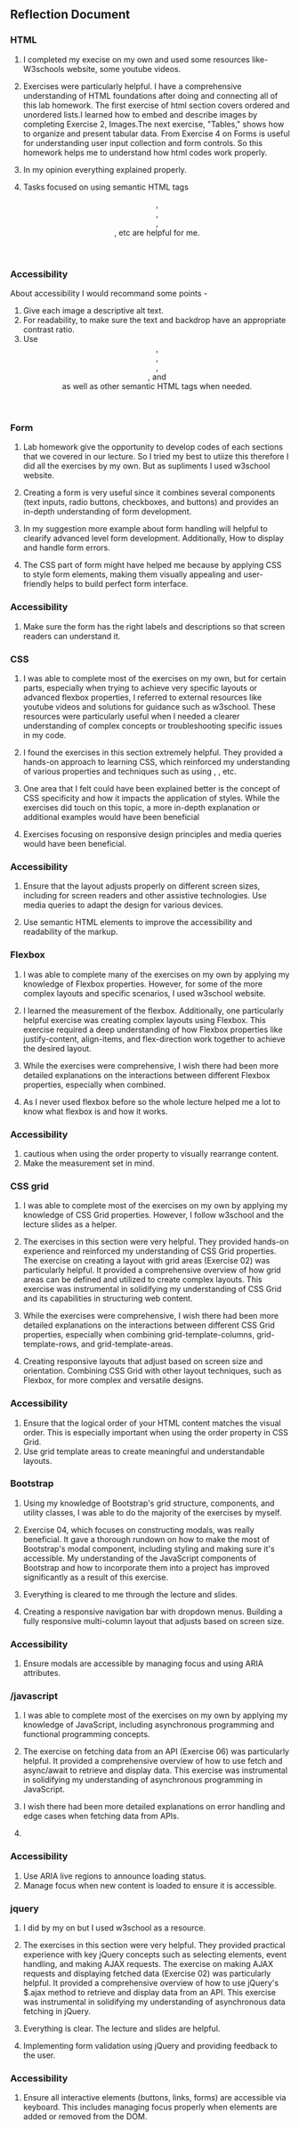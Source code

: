 ## Reflection Document

### HTML

1. I completed my execise on my own and used some resources like- W3schools website, some youtube videos.

2. Exercises were particularly helpful. I have a comprehensive understanding of HTML foundations after doing and connecting all of this lab homework. The first exercise of html section covers ordered and unordered lists.I learned how to embed and describe images by completing Exercise 2, Images.The next exercise, "Tables," shows how to organize and present tabular data. From Exercise 4 on Forms is useful for understanding user input collection and form controls. So this homework helps me to understand how html codes work properly.

3. In my opinion everything explained properly.

4. Tasks focused on using semantic HTML tags <header>, <footer>, <article>, <section>, etc are helpful for me.

### Accessibility

About accessibility I would recommand some points -

1. Give each image a descriptive alt text.
2. For readability, to make sure the text and backdrop have an appropriate contrast ratio.
3. Use <header>, <nav>, <main>, <section>, and <footer> as well as other semantic HTML tags when needed.

### Form

1. Lab homework give the opportunity to develop codes of each sections that we covered in our lecture. So I tried my best to utiize this therefore I did all the exercises by my own. But as supliments I used w3school website.

2. Creating a form is very useful since it combines several components (text inputs, radio buttons, checkboxes, and buttons) and provides an in-depth understanding of form development.

3. In my suggestion more example about form handling will helpful to clearify advanced level form development. Additionally, How to display and handle form errors.

4. The CSS part of form might have helped me because by applying CSS to style form elements, making them visually appealing and user-friendly helps to build perfect form interface.

### Accessibility

1. Make sure the form has the right labels and descriptions so that screen readers can understand it.

### CSS

1. I was able to complete most of the exercises on my own, but for certain parts, especially when trying to achieve very specific layouts or advanced flexbox properties, I referred to external resources like youtube videos and solutions for guidance such as w3school. These resources were particularly useful when I needed a clearer understanding of complex concepts or troubleshooting specific issues in my code.

2. I found the exercises in this section extremely helpful. They provided a hands-on approach to learning CSS, which reinforced my understanding of various properties and techniques such as using <justify-content>, <align-items>, <padding> etc.

3. One area that I felt could have been explained better is the concept of CSS specificity and how it impacts the application of styles. While the exercises did touch on this topic, a more in-depth explanation or additional examples would have been beneficial

4. Exercises focusing on responsive design principles and media queries would have been beneficial.

### Accessibility

1. Ensure that the layout adjusts properly on different screen sizes, including for screen readers and other assistive technologies. Use media queries to adapt the design for various devices.

2. Use semantic HTML elements to improve the accessibility and readability of the markup.

### Flexbox

1. I was able to complete many of the exercises on my own by applying my knowledge of Flexbox properties. However, for some of the more complex layouts and specific scenarios, I used w3school website.

2. I learned the measurement of the flexbox. Additionally, one particularly helpful exercise was creating complex layouts using Flexbox. This exercise required a deep understanding of how Flexbox properties like justify-content, align-items, and flex-direction work together to achieve the desired layout.

3. While the exercises were comprehensive, I wish there had been more detailed explanations on the interactions between different Flexbox properties, especially when combined.

4. As I never used flexbox before so the whole lecture helped me a lot to know what flexbox is and how it works.

### Accessibility

1. cautious when using the order property to visually rearrange content.
2. Make the measurement set in mind.

### CSS grid

1. I was able to complete most of the exercises on my own by applying my knowledge of CSS Grid properties. However, I follow w3school and the lecture slides as a helper.

2. The exercises in this section were very helpful. They provided hands-on experience and reinforced my understanding of CSS Grid properties.
   The exercise on creating a layout with grid areas (Exercise 02) was particularly helpful. It provided a comprehensive overview of how grid areas can be defined and utilized to create complex layouts. This exercise was instrumental in solidifying my understanding of CSS Grid and its capabilities in structuring web content.

3. While the exercises were comprehensive, I wish there had been more detailed explanations on the interactions between different CSS Grid properties, especially when combining grid-template-columns, grid-template-rows, and grid-template-areas.

4. Creating responsive layouts that adjust based on screen size and orientation.
   Combining CSS Grid with other layout techniques, such as Flexbox, for more complex and versatile designs.

### Accessibility

1. Ensure that the logical order of your HTML content matches the visual order. This is especially important when using the order property in CSS Grid.
2. Use grid template areas to create meaningful and understandable layouts.

### Bootstrap

1. Using my knowledge of Bootstrap's grid structure, components, and utility classes, I was able to do the majority of the exercises by myself.

2. Exercise 04, which focuses on constructing modals, was really beneficial. It gave a thorough rundown on how to make the most of Bootstrap's modal component, including styling and making sure it's accessible. My understanding of the JavaScript components of Bootstrap and how to incorporate them into a project has improved significantly as a result of this exercise.

3. Everything is cleared to me through the lecture and slides.

4. Creating a responsive navigation bar with dropdown menus.
   Building a fully responsive multi-column layout that adjusts based on screen size.

### Accessibility

1. Ensure modals are accessible by managing focus and using ARIA attributes.

### /javascript

1. I was able to complete most of the exercises on my own by applying my knowledge of JavaScript, including asynchronous programming and functional programming concepts.

2. The exercise on fetching data from an API (Exercise 06) was particularly helpful. It provided a comprehensive overview of how to use fetch and async/await to retrieve and display data. This exercise was instrumental in solidifying my understanding of asynchronous programming in JavaScript.

3. I wish there had been more detailed explanations on error handling and edge cases when fetching data from APIs.

4.

### Accessibility

1. Use ARIA live regions to announce loading status.
2. Manage focus when new content is loaded to ensure it is accessible.

### jquery

1. I did by my on but I used w3school as a resource.

2. The exercises in this section were very helpful. They provided practical experience with key jQuery concepts such as selecting elements, event handling, and making AJAX requests.
   The exercise on making AJAX requests and displaying fetched data (Exercise 02) was particularly helpful. It provided a comprehensive overview of how to use jQuery's $.ajax method to retrieve and display data from an API. This exercise was instrumental in solidifying my understanding of asynchronous data fetching in jQuery.

3. Everything is clear. The lecture and slides are helpful.

4. Implementing form validation using jQuery and providing feedback to the user.

### Accessibility

1. Ensure all interactive elements (buttons, links, forms) are accessible via keyboard. This includes managing focus properly when elements are added or removed from the DOM.
